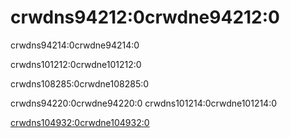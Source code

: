 # crwdns94212:0crwdne94212:0

<p class="description">crwdns94214:0crwdne94214:0</p>

crwdns101212:0crwdne101212:0

crwdns108285:0crwdne108285:0

crwdns94220:0crwdne94220:0 crwdns101214:0crwdne101214:0

[crwdns104932:0crwdne104932:0](crwdns104930:0crwdne104930:0)